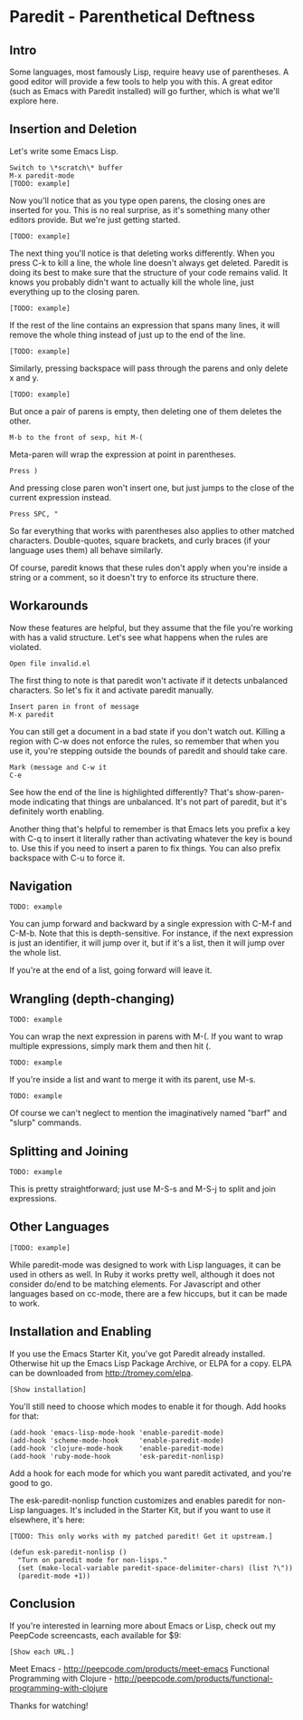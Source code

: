 # Paredit - Parenthetical Deftness

## Intro

Some languages, most famously Lisp, require heavy use of
parentheses. A good editor will provide a few tools to help you with
this. A great editor (such as Emacs with Paredit installed) will go
further, which is what we'll explore here.

## Insertion and Deletion

Let's write some Emacs Lisp.

    Switch to \*scratch\* buffer
    M-x paredit-mode
    [TODO: example]

Now you'll notice that as you type open parens, the closing ones are
inserted for you. This is no real surprise, as it's something many
other editors provide. But we're just getting started.

    [TODO: example]

The next thing you'll notice is that deleting works differently. When
you press C-k to kill a line, the whole line doesn't always get
deleted. Paredit is doing its best to make sure that the structure of
your code remains valid. It knows you probably didn't want to actually
kill the whole line, just everything up to the closing paren.

    [TODO: example]

If the rest of the line contains an expression that spans many lines,
it will remove the whole thing instead of just up to the end of the
line.

    [TODO: example]

Similarly, pressing backspace will pass through the parens and only
delete x and y.

    [TODO: example]

But once a pair of parens is empty, then deleting one of them deletes
the other.

    M-b to the front of sexp, hit M-(

Meta-paren will wrap the expression at point in parentheses.

    Press )

And pressing close paren won't insert one, but just jumps to the close
of the current expression instead.

    Press SPC, "

So far everything that works with parentheses also applies to other
matched characters. Double-quotes, square brackets, and curly braces
(if your language uses them) all behave similarly.

Of course, paredit knows that these rules don't apply when you're
inside a string or a comment, so it doesn't try to enforce its
structure there.

## Workarounds

Now these features are helpful, but they assume that the file you're
working with has a valid structure. Let's see what happens when the
rules are violated.

    Open file invalid.el

The first thing to note is that paredit won't activate if it detects
unbalanced characters. So let's fix it and activate paredit manually.

    Insert paren in front of message
    M-x paredit

You can still get a document in a bad state if you don't watch
out. Killing a region with C-w does not enforce the rules, so remember
that when you use it, you're stepping outside the bounds of paredit
and should take care.

    Mark (message and C-w it
    C-e

See how the end of the line is highlighted differently? That's
show-paren-mode indicating that things are unbalanced. It's not part
of paredit, but it's definitely worth enabling.

Another thing that's helpful to remember is that Emacs lets you prefix
a key with C-q to insert it literally rather than activating whatever
the key is bound to. Use this if you need to insert a paren to fix
things. You can also prefix backspace with C-u to force it.

## Navigation

    TODO: example

You can jump forward and backward by a single expression with C-M-f
and C-M-b. Note that this is depth-sensitive. For instance, if the
next expression is just an identifier, it will jump over it, but if
it's a list, then it will jump over the whole list.

If you're at the end of a list, going forward will leave it.

## Wrangling (depth-changing)

    TODO: example

You can wrap the next expression in parens with M-(. If you want to
wrap multiple expressions, simply mark them and then hit (.

    TODO: example

If you're inside a list and want to merge it with its parent, use M-s.

    TODO: example

Of course we can't neglect to mention the imaginatively named "barf"
and "slurp" commands.

## Splitting and Joining

    TODO: example

This is pretty straightforward; just use M-S-s and M-S-j to split and
join expressions.

## Other Languages

    [TODO: example]

While paredit-mode was designed to work with Lisp languages, it can be
used in others as well. In Ruby it works pretty well, although it does
not consider do/end to be matching elements. For Javascript and other
languages based on cc-mode, there are a few hiccups, but it can be
made to work.

## Installation and Enabling

If you use the Emacs Starter Kit, you've got Paredit already
installed. Otherwise hit up the Emacs Lisp Package Archive, or ELPA
for a copy. ELPA can be downloaded from http://tromey.com/elpa.

    [Show installation]

You'll still need to choose which modes to enable it for though. Add
hooks for that:

    (add-hook 'emacs-lisp-mode-hook 'enable-paredit-mode)
    (add-hook 'scheme-mode-hook     'enable-paredit-mode)
    (add-hook 'clojure-mode-hook    'enable-paredit-mode)
    (add-hook 'ruby-mode-hook       'esk-paredit-nonlisp)

Add a hook for each mode for which you want paredit activated, and
you're good to go.

The esk-paredit-nonlisp function customizes and enables paredit for
non-Lisp languages. It's included in the Starter Kit, but if you want
to use it elsewhere, it's here:

    [TODO: This only works with my patched paredit! Get it upstream.]

    (defun esk-paredit-nonlisp ()
      "Turn on paredit mode for non-lisps."
      (set (make-local-variable paredit-space-delimiter-chars) (list ?\"))
      (paredit-mode +1))

## Conclusion

If you're interested in learning more about Emacs or Lisp, check out
my PeepCode screencasts, each available for $9:

    [Show each URL.]

Meet Emacs - http://peepcode.com/products/meet-emacs
Functional Programming with Clojure - http://peepcode.com/products/functional-programming-with-clojure

Thanks for watching!
